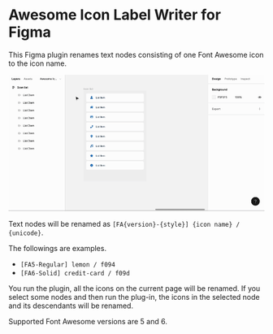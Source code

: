 # Awesome Icon Label Writer for Figma

This Figma plugin renames text nodes consisting of one Font Awesome icon to the icon name.

![](assets/screen-recording.gif)

Text nodes will be renamed as 
`[FA{version}-{style}] {icon name} / {unicode}`.

The followings are examples.

- `[FA5-Regular] lemon / f094`
- `[FA6-Solid] credit-card / f09d`

You run the plugin, all the icons on the current page will be renamed.
If you select some nodes and then run the plug-in, the icons in the selected node and its descendants will be renamed.

Supported Font Awesome versions are 5 and 6.
